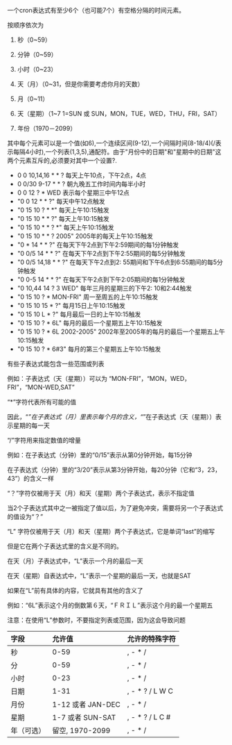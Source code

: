 一个cron表达式有至少6个（也可能7个）有空格分隔的时间元素。

按顺序依次为

1. 秒（0~59）

2. 分钟（0~59）

3. 小时（0~23）

4. 天（月）（0~31，但是你需要考虑你月的天数）

5. 月（0~11）

6. 天（星期）（1~7 1=SUN 或 SUN，MON，TUE，WED，THU，FRI，SAT）

7. 年份（1970－2099）

其中每个元素可以是一个值(如6),一个连续区间(9-12),一个间隔时间(8-18/4)(/表示每隔4小时),一个列表(1,3,5),通配符。由于"月份中的日期"和"星期中的日期"这两个元素互斥的,必须要对其中一个设置?.

- 0 0 10,14,16 * * ? 每天上午10点，下午2点，4点
- 0 0/30 9-17 * * ?   朝九晚五工作时间内每半小时
- 0 0 12 ? * WED 表示每个星期三中午12点
- "0 0 12 * * ?" 每天中午12点触发
- "0 15 10 ? * *" 每天上午10:15触发
- "0 15 10 * * ?" 每天上午10:15触发
- "0 15 10 * * ? *" 每天上午10:15触发
- "0 15 10 * * ? 2005" 2005年的每天上午10:15触发
- "0 * 14 * * ?" 在每天下午2点到下午2:59期间的每1分钟触发
- "0 0/5 14 * * ?" 在每天下午2点到下午2:55期间的每5分钟触发
- "0 0/5 14,18 * * ?" 在每天下午2点到2: 55期间和下午6点到6:55期间的每5分钟触发
- "0 0-5 14 * * ?" 在每天下午2点到下午2:05期间的每1分钟触发
- "0 10,44 14 ? 3 WED" 每年三月的星期三的下午2: 10和2:44触发
- "0 15 10 ? * MON-FRI" 周一至周五的上午10:15触发
- "0 15 10 15 * ?" 每月15日上午10:15触发
- "0 15 10 L * ?" 每月最后一日的上午10:15触发
- "0 15 10 ? * 6L" 每月的最后一个星期五上午10:15触发
- "0 15 10 ? * 6L 2002-2005" 2002年至2005年的每月的最后一个星期五上午10:15触发
- "0 15 10 ? * 6#3" 每月的第三个星期五上午10:15触发

有些子表达式能包含一些范围或列表

例如：子表达式（天（星期））可以为 “MON-FRI”，“MON，WED，FRI”，“MON-WED,SAT”

“*”字符代表所有可能的值

因此，“*”在子表达式（月）里表示每个月的含义，“*”在子表达式（天（星期））表示星期的每一天



“/”字符用来指定数值的增量

例如：在子表达式（分钟）里的“0/15”表示从第0分钟开始，每15分钟

在子表达式（分钟）里的“3/20”表示从第3分钟开始，每20分钟（它和“3，23，43”）的含义一样


“？”字符仅被用于天（月）和天（星期）两个子表达式，表示不指定值

当2个子表达式其中之一被指定了值以后，为了避免冲突，需要将另一个子表达式的值设为“？”



“L” 字符仅被用于天（月）和天（星期）两个子表达式，它是单词“last”的缩写

但是它在两个子表达式里的含义是不同的。

在天（月）子表达式中，“L”表示一个月的最后一天

在天（星期）自表达式中，“L”表示一个星期的最后一天，也就是SAT

如果在“L”前有具体的内容，它就具有其他的含义了

例如：“6L”表示这个月的倒数第６天，“ＦＲＩＬ”表示这个月的最一个星期五

注意：在使用“L”参数时，不要指定列表或范围，因为这会导致问题



| 字段       | 允许值            | 允许的特殊字符  |
|:-----------|:------------------|:----------------|
| 秒         | 0-59              | , - * /         |
| 分         | 0-59              | , - * /         |
| 小时       | 0-23              | , - * /         |
| 日期       | 1-31              | , - * ? / L W C |
| 月份       | 1-12 或者 JAN-DEC | , - * /         |
| 星期       | 1-7 或者 SUN-SAT  | , - * ? / L C # |
| 年（可选） | 留空, 1970-2099   | , - * /         |
